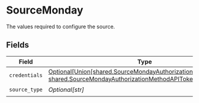 # SourceMonday

The values required to configure the source.


## Fields

| Field                                                                                                                                                                        | Type                                                                                                                                                                         | Required                                                                                                                                                                     | Description                                                                                                                                                                  |
| ---------------------------------------------------------------------------------------------------------------------------------------------------------------------------- | ---------------------------------------------------------------------------------------------------------------------------------------------------------------------------- | ---------------------------------------------------------------------------------------------------------------------------------------------------------------------------- | ---------------------------------------------------------------------------------------------------------------------------------------------------------------------------- |
| `credentials`                                                                                                                                                                | [Optional[Union[shared.SourceMondayAuthorizationMethodOAuth20, shared.SourceMondayAuthorizationMethodAPIToken]]](undefined/models/shared/sourcemondayauthorizationmethod.md) | :heavy_minus_sign:                                                                                                                                                           | N/A                                                                                                                                                                          |
| `source_type`                                                                                                                                                                | *Optional[str]*                                                                                                                                                              | :heavy_check_mark:                                                                                                                                                           | N/A                                                                                                                                                                          |
